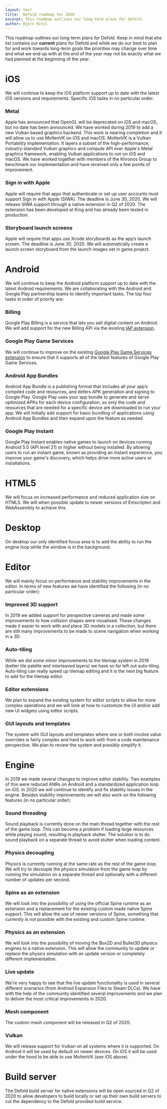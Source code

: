 ```yaml
---
layout: text
title:  Defold roadmap for 2020
excerpt: This roadmap outlines our long-term plans for Defold.
author: Björn Ritzl
---
```


This roadmap outlines our long-term plans for Defold. Keep in mind that ehe list contains our **current** plans for Defold and while we do our best to plan for and work towards long-term goals the priorities may change over time and what we end up with at the end of the year may not be exactly what we had planned at the beginning of the year.

# iOS

We will continue to keep the iOS platform support up to date with the latest iOS versions and requirements. Specific iOS tasks in no particular order:

### Metal

Apple has announced that OpenGL will be deprecated on iOS and macOS, but no date has been announced. We have worked during 2019 to add a new Vulkan based graphics backend. This work is nearing completion and it will allow us to use MoltenVK on iOS and macOS. MoltenVK is a Vulkan Portability implementation. It layers a subset of the high-performance, industry-standard Vulkan graphics and compute API over Apple's Metal graphics framework, enabling Vulkan applications to run on iOS and macOS. We have worked together with members of the Khronos Group to benchmark our implementation and have received only a few points of improvement.

### Sign in with Apple

Apple will require that apps that authenticate or set up user accounts must support Sign in with Apple (SIWA). The deadline is June 30, 2020. We will release SIWA support through a native extension in Q2 of 2020. The extension has been developed at King and has already been tested in production.

### Storyboard launch screens

Apple will require that apps use Xcode storyboards as the app&rsquo;s launch screen. The deadline is June 30, 2020. We will automatically create a launch screen storyboard from the launch images set in game.project.

# Android

We will continue to keep the Android platform support up to date with the latest Android requirements. We are collaborating with the Android and Google Play partnership teams to identify important tasks. The top four tasks in order of priority are:

### Billing

Google Play Billing is a service that lets you sell digital content on Android. We will add support for the new Billing API via the existing [IAP extension](https://www.github.com/defold/extension-iap).

### Google Play Game Services

We will continue to improve on the existing [Google Play Game Services extension](https://www.github.com/defold/extension-gpgs) to ensure that it supports all of the latest features of Google Play Game Services.

### Android App Bundles

Android App Bundle is a publishing format that includes all your app&rsquo;s compiled code and resources, and defers APK generation and signing to Google Play. Google Play uses your app bundle to generate and serve optimized APKs for each device configuration, so only the code and resources that are needed for a specific device are downloaded to run your app. We will initially add support for basic bundling of applications using Android App Bundles and then expand upon the feature as needed.

### Google Play Instant

Google Play Instant enables native games to launch on devices running Android 5.0 (API level 21) or higher without being installed. By allowing users to run an instant game, known as providing an instant experience, you improve your game's discovery, which helps drive more active users or installations.

# HTML5

We will focus on increased performance and reduced application size on HTML5. We will when possible update to newer versions of Emscripten and WebAssembly to achieve this.

# Desktop

On desktop our only identified focus area is to add the ability to run the engine loop while the window is in the background.

# Editor

We will mainly focus on performance and stability improvements in the editor. In terms of new features we have identified the following (in no particular order):

### Improved 3D support

In 2019 we added support for perspective cameras and made some improvements to how collision shapes were visualised. These changes made it easier to work with and place 3D models in a collection, but there are still many improvements to be made to scene navigation when working in a 3D.

### Auto-tiling

While we did some minor improvements to the tilemap system in 2019 (better tile palette and interleaved layers) we have so far left out auto-tiling. Auto-tiling can really speed up tilemap editing and it is the next big feature to add for the tilemap editor.

### Editor extensions

We plan to expand the existing system for editor scripts to allow for more complex operations and we will look at how to customize the UI and/or add new UI widgets using editor scripts.

### GUI layouts and templates

The system with GUI layouts and templates where one or both involve value overrides is fairly complex and hard to work with from a code maintenance perspective. We plan to review the system and possibly simplify it.

# Engine

In 2019 we made several changes to improve editor stability. Two examples of this were reduced ANRs on Android and a standardized application loop on iOS. In 2020 we will continue to identify and fix stability issues in the engine. Besides stability improvements we will also work on the following features (in no particular order):

### Sound threading

Sound playback is currently done on the main thread together with the rest of the game loop. This can become a problem if loading large resources while playing sound, resulting in playback stutter. The solution is to do sound playback on a separate thread to avoid stutter when loading content.

### Physics decoupling

Physics is currently running at the same rate as the rest of the game loop. We will try to decouple the physics simulation from the game loop by running the simulation on a separate thread and optionally with a different number of updates per second.

### Spine as an extension

We will look into the possibility of using the official Spine runtime as an extension and a replacement for the existing custom made native Spine support. This will allow the use of newer versions of Spine, something that currently is not possible with the existing and custom Spine runtime.

### Physics as an extension

We will look into the possibility of moving the Box2D and Bullet3D physics engines to a native extension. This will allow the community to update or replace the physics simulation with an update version or completely different implementation.

### Live update

We're very happy to see that the live update functionality is used in several different scenarios (from Android Expansion Files to Steam DLCs). We have with the help of the community identified several improvements and we plan to deliver the most critical improvements in 2020.

### Mesh component

The custom mesh component will be released in Q2 of 2020.

### Vulkan

We will release support for Vulkan on all systems where it is supported. On Android it will be used by default on newer devices. On iOS it will be used under the hood to be able to use MoltenVK (see iOS above).

# Build server

The Defold build server for native extensions will be open sourced in Q2 of 2020 to allow developers to build locally or set up their own build servers to cut the dependency to the Defold provided build service.

